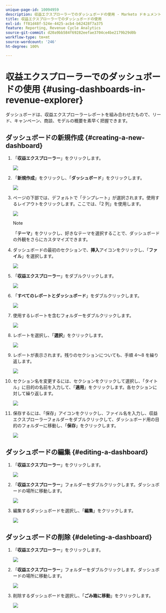 ```yaml
---
unique-page-id: 10094959
description: 収益エクスプローラーでのダッシュボードの使用 - Marketo ドキュメント - 製品ドキュメント
title: 収益エクスプローラーでのダッシュボードの使用
exl-id: ff81d48f-524e-4425-acb4-b62428f7a375
feature: Reporting, Revenue Cycle Analytics
source-git-commit: d20a9bb584f69282eefae3704ce4be2179b29d0b
workflow-type: tm+mt
source-wordcount: '246'
ht-degree: 100%

---
```


# 収益エクスプローラーでのダッシュボードの使用 {#using-dashboards-in-revenue-explorer}

ダッシュボードは、収益エクスプローラーレポートを組み合わせたもので、リード、キャンペーン、商談、モデルの概要を素早く把握できます。

## ダッシュボードの新規作成 {#creating-a-new-dashboard}

1. 「**収益エクスプローラー**」をクリックします。

   ![](assets/one.png)

1. 「**新規作成**」をクリックし、「**ダッシュボード**」をクリックします。

   ![](assets/two.png)

1. ページの下部では、デフォルトで「テンプレート」が選択されます。使用するレイアウトをクリックします。ここでは、「2 列」を使用します。

   ![](assets/three.png)

   >[!NOTE]
   >
   >「**テーマ**」をクリックし、好きなテーマを選択することで、ダッシュボードの外観をさらにカスタマイズできます。

1. ダッシュボードの最初のセクションで、**挿入**&#x200B;アイコンをクリックし、「**ファイル**」を選択します。

   ![](assets/four.png)

1. 「**収益エクスプローラー**」をダブルクリックします。

   ![](assets/five.png)

1. 「**すべてのレポートとダッシュボード**」をダブルクリックします。

   ![](assets/six.png)

1. 使用するレポートを含むフォルダーをダブルクリックします。

   ![](assets/seven.png)

1. レポートを選択し、「**選択**」をクリックします。

   ![](assets/eight.png)

1. レポートが表示されます。残りのセクションについても、手順 4～8 を繰り返します。

   ![](assets/nine.png)

1. セクション名を変更するには、セクションをクリックして選択し、「タイトル」に目的の名前を入力して、「**適用**」をクリックします。各セクションに対して繰り返します。

   ![](assets/ten.png)

1. 保存するには、「保存」アイコンをクリックし、ファイル名を入力し、収益エクスプローラーフォルダーをダブルクリックして、ダッシュボード用の目的のフォルダーに移動し、「**保存**」をクリックします。

   ![](assets/eleven.png)

## ダッシュボードの編集 {#editing-a-dashboard}

1. 「**収益エクスプローラー**」をクリックします。

   ![](assets/one.png)

1. 「**収益エクスプローラー**」フォルダーをダブルクリックします。ダッシュボードの場所に移動します。

   ![](assets/thirteen.png)

1. 編集するダッシュボードを選択し、「**編集**」をクリックします。

   ![](assets/fourteen.png)

## ダッシュボードの削除 {#deleting-a-dashboard}

1. 「**収益エクスプローラー**」をクリックします。

   ![](assets/one.png)

1. 「**収益エクスプローラー**」フォルダーをダブルクリックします。ダッシュボードの場所に移動します。

   ![](assets/thirteen.png)

1. 削除するダッシュボードを選択し、「**ごみ箱に移動**」をクリックします。

   ![](assets/fifteen.png)
